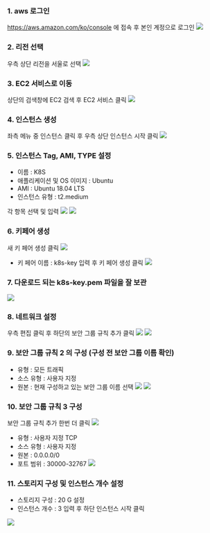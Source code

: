 ### 1.	aws 로그인 
https://aws.amazon.com/ko/console 에 접속 후 본인 계정으로 로그인
![](../img/liT1-1.png)

### 2.	리전 선택
우측 상단 리전을 서울로 선택
![](../img/liT1-2.png)

### 3.	EC2 서비스로 이동
상단의 검색창에 EC2 검색 후 EC2 서비스 클릭
![](../img/liT1-3.png)

### 4.	인스턴스 생성
좌측 메뉴 중 인스턴스 클릭 후 우측 상단 인스턴스 시작 클릭
![](../img/liT1-4.png)

### 5.	인스턴스 Tag, AMI, TYPE 설정
-	이름 : K8S
-	애플리케이션 및 OS 이미지 : Ubuntu 
-	AMI : Ubuntu 18.04 LTS
-	인스턴스 유형 : t2.medium

각 항목 선택 및 입력
![](../img/liT1-5-1.png)
![](../img/liT1-5-2.png) 

### 6.	키페어 생성
새 키 페어 생성 클릭
![](../img/liT1-6.png)
-	키 페어 이름 : k8s-key
입력 후 키 페어 생성 클릭
![](../img/liT1-6-2.png)

### 7.	다운로드 되는 k8s-key.pem 파일을 잘 보관
![](../img/liT1-7.png)

### 8.	네트워크 설정 
우측 편집 클릭 후 하단의 보안 그룹 규칙 추가 클릭
![](../img/liT1-8.png)
![](../img/liT1-8-2.png)
 
### 9.	보안 그룹 규칙 2 의 구성 (구성 전 보안 그룹 이름 확인)
-	유형 : 모든 트래픽
-	소스 유형 : 사용자 지정
-	원본 :  현재 구성하고 있는 보안 그룹 이름 선택
![](../img/liT1-9-1.png)
![](../img/liT1-9-2.png)
 

### 10.	보안 그룹 규칙 3 구성
보안 그룹 규칙 추가 한번 더 클릭
![](../img/liT1-8-2.png)
-	유형 : 사용자 지정 TCP
-	소스 유형 : 사용자 지정
-	원본 : 0.0.0.0/0
-	포트 범위 : 30000-32767
![](../img/liT1-10.png)

### 11.	스토리지 구성 및 인스턴스 개수 설정
-	스토리지 구성 : 20 G 설정
-	인스턴스 개수 : 3
입력 후 하단 인스턴스 시작 클릭
 
![](../img/liT1-11.png)
